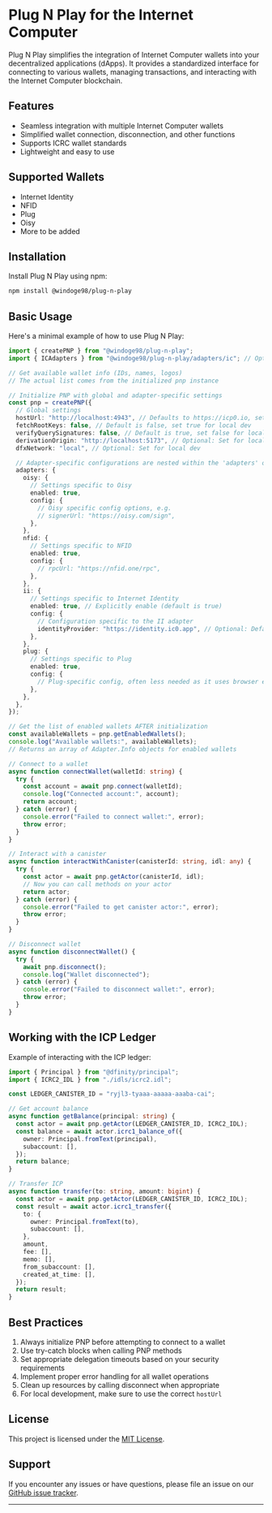 # Plug N Play for the Internet Computer

Plug N Play simplifies the integration of Internet Computer wallets into your decentralized applications (dApps). It provides a standardized interface for connecting to various wallets, managing transactions, and interacting with the Internet Computer blockchain.

## Features

- Seamless integration with multiple Internet Computer wallets
- Simplified wallet connection, disconnection, and other functions
- Supports ICRC wallet standards
- Lightweight and easy to use

## Supported Wallets

- Internet Identity
- NFID
- Plug
- Oisy
- More to be added

## Installation

Install Plug N Play using npm:

```bash
npm install @windoge98/plug-n-play
```

## Basic Usage

Here's a minimal example of how to use Plug N Play:

```typescript
import { createPNP } from "@windoge98/plug-n-play";
import { ICAdapters } from "@windoge98/plug-n-play/adapters/ic"; // Optional: If you want to customize specific adapters

// Get available wallet info (IDs, names, logos)
// The actual list comes from the initialized pnp instance

// Initialize PNP with global and adapter-specific settings
const pnp = createPNP({
  // Global settings
  hostUrl: "http://localhost:4943", // Defaults to https://icp0.io, set to your local replica for local dev
  fetchRootKeys: false, // Default is false, set true for local dev
  verifyQuerySignatures: false, // Default is true, set false for local dev
  derivationOrigin: "http://localhost:5173", // Optional: Set for local dev
  dfxNetwork: "local", // Optional: Set for local dev

  // Adapter-specific configurations are nested within the 'adapters' object
  adapters: {
    oisy: {
      // Settings specific to Oisy
      enabled: true,
      config: {
        // Oisy specific config options, e.g.
        // signerUrl: "https://oisy.com/sign",
      },
    },
    nfid: {
      // Settings specific to NFID
      enabled: true,
      config: {
        // rpcUrl: "https://nfid.one/rpc",
      },
    },
    ii: {
      // Settings specific to Internet Identity
      enabled: true, // Explicitly enable (default is true)
      config: {
        // Configuration specific to the II adapter
        identityProvider: "https://identity.ic0.app", // Optional: Default is derived
      },
    },
    plug: {
      // Settings specific to Plug
      enabled: true,
      config: {
        // Plug-specific config, often less needed as it uses browser extension
      },
    },
  },
});

// Get the list of enabled wallets AFTER initialization
const availableWallets = pnp.getEnabledWallets();
console.log("Available wallets:", availableWallets);
// Returns an array of Adapter.Info objects for enabled wallets

// Connect to a wallet
async function connectWallet(walletId: string) {
  try {
    const account = await pnp.connect(walletId);
    console.log("Connected account:", account);
    return account;
  } catch (error) {
    console.error("Failed to connect wallet:", error);
    throw error;
  }
}

// Interact with a canister
async function interactWithCanister(canisterId: string, idl: any) {
  try {
    const actor = await pnp.getActor(canisterId, idl);
    // Now you can call methods on your actor
    return actor;
  } catch (error) {
    console.error("Failed to get canister actor:", error);
    throw error;
  }
}

// Disconnect wallet
async function disconnectWallet() {
  try {
    await pnp.disconnect();
    console.log("Wallet disconnected");
  } catch (error) {
    console.error("Failed to disconnect wallet:", error);
    throw error;
  }
}
```

## Working with the ICP Ledger

Example of interacting with the ICP ledger:

```typescript
import { Principal } from "@dfinity/principal";
import { ICRC2_IDL } from "./idls/icrc2.idl";

const LEDGER_CANISTER_ID = "ryjl3-tyaaa-aaaaa-aaaba-cai";

// Get account balance
async function getBalance(principal: string) {
  const actor = await pnp.getActor(LEDGER_CANISTER_ID, ICRC2_IDL);
  const balance = await actor.icrc1_balance_of({
    owner: Principal.fromText(principal),
    subaccount: [],
  });
  return balance;
}

// Transfer ICP
async function transfer(to: string, amount: bigint) {
  const actor = await pnp.getActor(LEDGER_CANISTER_ID, ICRC2_IDL);
  const result = await actor.icrc1_transfer({
    to: {
      owner: Principal.fromText(to),
      subaccount: [],
    },
    amount,
    fee: [],
    memo: [],
    from_subaccount: [],
    created_at_time: [],
  });
  return result;
}
```

## Best Practices

1. Always initialize PNP before attempting to connect to a wallet
2. Use try-catch blocks when calling PNP methods
3. Set appropriate delegation timeouts based on your security requirements
4. Implement proper error handling for all wallet operations
5. Clean up resources by calling disconnect when appropriate
6. For local development, make sure to use the correct `hostUrl`

## License

This project is licensed under the [MIT License](https://github.com/microdao-corporation/plug-n-play/blob/main/LICENSE.txt).

## Support

If you encounter any issues or have questions, please file an issue on our [GitHub issue tracker](https://github.com/microdao-corporation/plug-n-play/issues).

---
